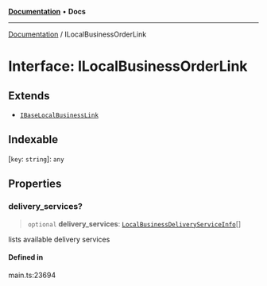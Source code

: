 [**Documentation**](../README.md) • **Docs**

***

[Documentation](../globals.md) / ILocalBusinessOrderLink

# Interface: ILocalBusinessOrderLink

## Extends

- [`IBaseLocalBusinessLink`](IBaseLocalBusinessLink.md)

## Indexable

 \[`key`: `string`\]: `any`

## Properties

### delivery\_services?

> `optional` **delivery\_services**: [`LocalBusinessDeliveryServiceInfo`](../classes/LocalBusinessDeliveryServiceInfo.md)[]

lists available delivery services

#### Defined in

main.ts:23694
